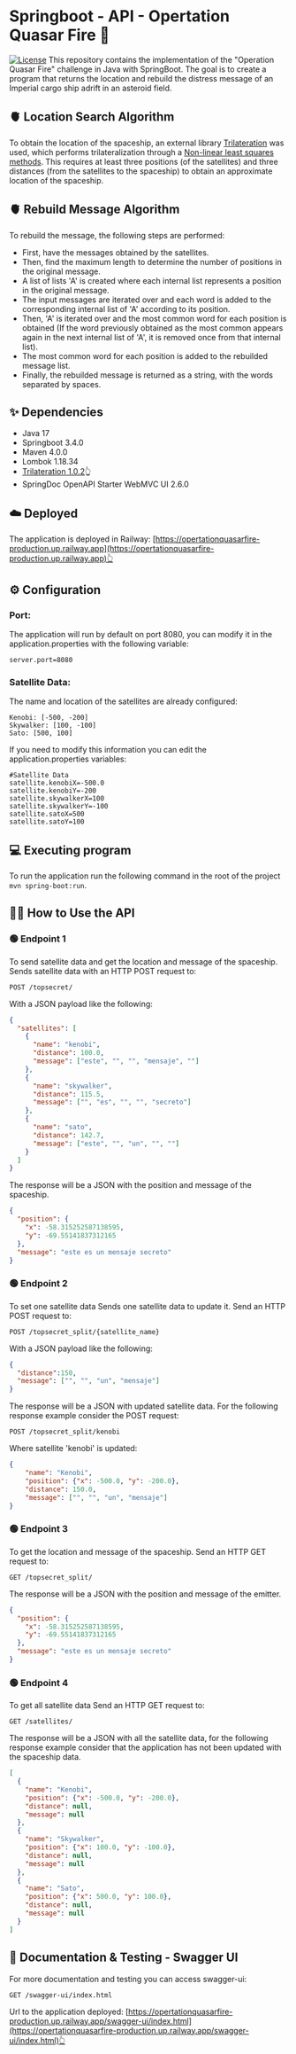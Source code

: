 # Springboot - API - Opertation Quasar Fire 🚀
[![License](https://img.shields.io/badge/license-MIT%20License-blue.svg)](LICENSE)
This repository contains the implementation of the "Operation Quasar Fire" challenge in Java with SpringBoot.
The goal is to create a program that returns the location and rebuild the distress message of an Imperial cargo ship adrift in an asteroid field.

## 🫀 Location Search Algorithm
To obtain the location of the spaceship, an external library [Trilateration](https://github.com/lemmingapex/trilateration) was used, which performs trilateralization through a [Non-linear least squares methods](https://en.wikipedia.org/wiki/Non-linear_least_squares). This requires at least three positions (of the satellites) and three distances (from the satellites to the spaceship) to obtain an approximate location of the spaceship.

## 🫀 Rebuild Message Algorithm
To rebuild the message, the following steps are performed:
* First, have the messages obtained by the satellites.
* Then, find the maximum length to determine the number of positions in the original message.
* A list of lists 'A' is created where each internal list represents a position in the original message.
* The input messages are iterated over and each word is added to the corresponding internal list of 'A' according to its position.
* Then, 'A' is iterated over and the most common word for each position is obtained (If the word previously obtained as the most common appears again in the next internal list of 'A', it is removed once from that internal list).
* The most common word for each position is added to the rebuilded message list.
* Finally, the rebuilded message is returned as a string, with the words separated by spaces.

## ✨ Dependencies
* Java 17
* Springboot 3.4.0
* Maven 4.0.0
* Lombok 1.18.34
* [Trilateration 1.0.2](https://github.com/lemmingapex/trilateration)👆
* SpringDoc OpenAPI Starter WebMVC UI 2.6.0

## ☁️ Deployed
The application is deployed in Railway: [https://opertationquasarfire-production.up.railway.app](https://opertationquasarfire-production.up.railway.app)👆

## ⚙️ Configuration
### Port:
The application will run by default on port 8080, you can modify it in the application.properties with the following variable: 
```
server.port=8080
```
### Satellite Data:
The name and location of the satellites are already configured:
```
Kenobi: [-500, -200]
Skywalker: [100, -100]
Sato: [500, 100]
```
If you need to modify this information you can edit the application.properties variables:
```
#Satellite Data
satellite.kenobiX=-500.0
satellite.kenobiY=-200
satellite.skywalkerX=100
satellite.skywalkerY=-100
satellite.satoX=500
satellite.satoY=100
```
## 💻 Executing program
To run the application run the following command in the root of the project `mvn spring-boot:run`.

## 💁‍♀️ How to Use the  API
### 🟢 Endpoint 1
To send satellite data and get the location and message of the spaceship.
Sends satellite data with an HTTP POST request to:
```http
POST /topsecret/
```
With a JSON payload like the following:
```json
{
  "satellites": [
    {
      "name": "kenobi",
      "distance": 100.0,
      "message": ["este", "", "", "mensaje", ""]
    },
    {
      "name": "skywalker",
      "distance": 115.5,
      "message": ["", "es", "", "", "secreto"]
    },
    {
      "name": "sato",
      "distance": 142.7,
      "message": ["este", "", "un", "", ""]
    }
  ]
}
```
The response will be a JSON with the position and message of the spaceship.
```json
{
  "position": {
    "x": -58.315252587138595,
    "y": -69.55141837312165
  },
  "message": "este es un mensaje secreto"
}
```
### 🟢 Endpoint 2
To set one satellite data 
Sends one satellite data to update it. Send an HTTP POST request to:
```http
POST /topsecret_split/{satellite_name}
```
With a JSON payload like the following:
```json
{
  "distance":150,
  "message": ["", "", "un", "mensaje"]
}
```
The response will be a JSON with updated satellite data. For the following response example consider the POST request:
```http
POST /topsecret_split/kenobi
```
Where satellite 'kenobi' is updated:
```json
{
    "name": "Kenobi",
    "position": {"x": -500.0, "y": -200.0},
    "distance": 150.0,
    "message": ["", "", "un", "mensaje"]
}
```
### 🟢 Endpoint 3
To get the location and message of the spaceship.
Send an HTTP GET request to:
```http
GET /topsecret_split/
```
The response will be a JSON with the position and message of the emitter.
```json
{
  "position": {
    "x": -58.315252587138595,
    "y": -69.55141837312165
  },
  "message": "este es un mensaje secreto"
}
```
### 🟢 Endpoint 4
To get all satellite data
Send an HTTP GET request to:
```http
GET /satellites/
```
The response will be a JSON with all the satellite data, for the following response example consider that the application has not been updated with the spaceship data.
```json
[
  {
    "name": "Kenobi",
    "position": {"x": -500.0, "y": -200.0},
    "distance": null,
    "message": null
  },
  {
    "name": "Skywalker",
    "position": {"x": 100.0, "y": -100.0},
    "distance": null,
    "message": null
  },
  {
    "name": "Sato",
    "position": {"x": 500.0, "y": 100.0},
    "distance": null,
    "message": null
  }
]
```
## 📝 Documentation & Testing - Swagger UI
For more documentation and testing you can access swagger-ui:
```http
GET /swagger-ui/index.html
```
Url to the application deployed:
[https://opertationquasarfire-production.up.railway.app/swagger-ui/index.html](https://opertationquasarfire-production.up.railway.app/swagger-ui/index.html)👆